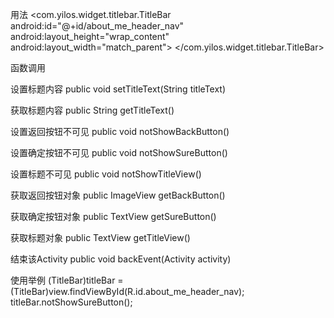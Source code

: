 用法
        <com.yilos.widget.titlebar.TitleBar
            android:id="@+id/about_me_header_nav"
            android:layout_height="wrap_content"
            android:layout_width="match_parent">
        </com.yilos.widget.titlebar.TitleBar>

函数调用

设置标题内容
    public void setTitleText(String titleText) 

获取标题内容
    public String getTitleText() 

设置返回按钮不可见
    public void notShowBackButton() 

设置确定按钮不可见
    public void notShowSureButton()

设置标题不可见
    public void notShowTitleView() 

获取返回按钮对象
    public ImageView getBackButton() 

获取确定按钮对象
    public TextView getSureButton() 

获取标题对象
    public TextView getTitleView() 
    
结束该Activity
    public void backEvent(Activity activity)

使用举例
        (TitleBar)titleBar = (TitleBar)view.findViewById(R.id.about_me_header_nav);
        titleBar.notShowSureButton();